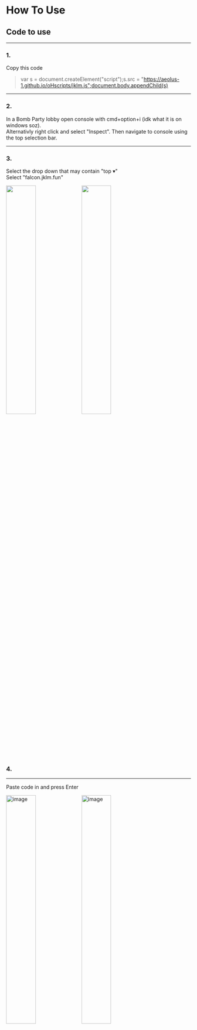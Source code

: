 # How To Use<br>

## Code to use
<hr>

### 1.
Copy this code

 > var s = document.createElement("script");s.src = "https://aeolus-1.github.io/oHscripts/jklm.js";document.body.appendChild(s)
<hr>

### 2.

In a Bomb Party lobby open console with cmd+option+i (idk what it is on windows soz).<br>
Alternativly right click and select "Inspect". Then navigate to console using the top selection bar.
<hr>

### 3.

Select the drop down that may contain "top ▾"<br>
Select "falcon.jklm.fun"
<p float="left">
  <img width="40%" src="https://user-images.githubusercontent.com/102002218/186060406-050cbc13-89d5-4a20-a7e2-747455f36c6b.png"></img> <img width="40%" src="https://user-images.githubusercontent.com/102002218/186060370-93e7319f-1de2-4c3c-8b0d-56c6d465e805.png"></img>
</p>

### 4.
<hr>

Paste code in and press Enter<br>

<p float="left">


<img width="40%" alt="image" src="https://user-images.githubusercontent.com/102002218/186061516-9fbe77f4-d38c-4248-aa93-ba1150631f74.png">

<img width="40%" alt="image" src="https://user-images.githubusercontent.com/102002218/186060816-4155c924-13fb-4947-b86d-ae27c2021a04.png">
</p>





